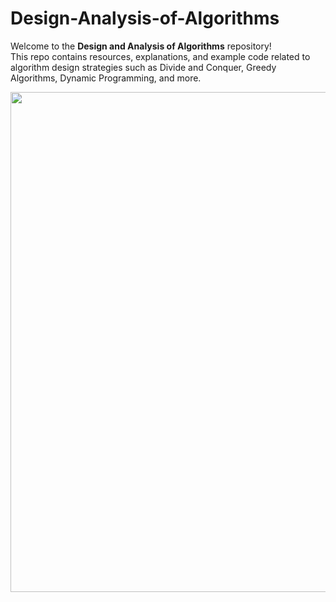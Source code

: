 # Design-Analysis-of-Algorithms
Welcome to the **Design and Analysis of Algorithms** repository!  
This repo contains resources, explanations, and example code related to algorithm design strategies such as Divide and Conquer, Greedy Algorithms, Dynamic Programming, and more.

<p align="center">
  <img src="https://github.com/user-attachments/assets/c9102ebf-9794-44b4-8915-7d534b95d888" width="800">
</p>



